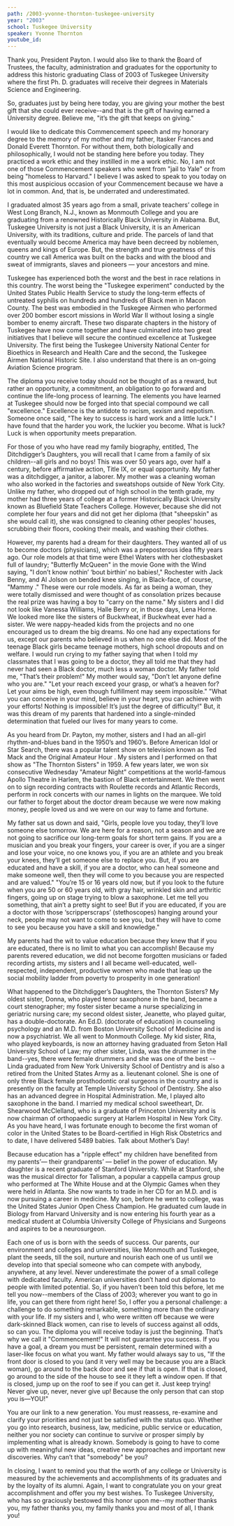 ```yaml
---
path: /2003-yvonne-thornton-tuskegee-university
year: "2003"
school: Tuskegee University
speaker: Yvonne Thornton
youtube_id: 
---
```


Thank you, President Payton. I would also like to thank the Board of Trustees, the faculty, administration and graduates for the opportunity to address this historic graduating Class of 2003 of Tuskegee University where the first Ph. D. graduates will receive their degrees in Materials Science and Engineering.

So, graduates just by being here today, you are giving your mother the best gift that she could ever receive--and that is the gift of having earned a University degree. Believe me, "it’s the gift that keeps on giving."

I would like to dedicate this Commencement speech and my honorary degree to the memory of my mother and my father, Itasker Frances and Donald Everett Thornton. For without them, both biologically and philosophically, I would not be standing here before you today. They practiced a work ethic and they instilled in me a work ethic. No, I am not one of those Commencement speakers who went from "jail to Yale" or from being "homeless to Harvard." I believe I was asked to speak to you today on this most auspicious occasion of your Commencement because we have a lot in common. And, that is, be underrated and underestimated.

I graduated almost 35 years ago from a small, private teachers’ college in West Long Branch, N.J., known as Monmouth College and you are graduating from a renowned Historically Black University in Alabama. But, Tuskegee University is not just a Black University, it is an American University, with its traditions, culture and pride.
The parcels of land that eventually would become America may have been decreed by noblemen, queens and kings of Europe. But, the strength and true greatness of this country we call America was built on the backs and with the blood and sweat of immigrants, slaves and pioneers — your ancestors and mine.

Tuskegee has experienced both the worst and the best in race relations in this country. The worst being the "Tuskegee experiment" conducted by the United States Public Health Service to study the long-term effects of untreated syphilis on hundreds and hundreds of Black men in Macon County. The best was embodied in the Tuskegee Airmen who performed over 200 bomber escort missions in World War II without losing a single bomber to enemy aircraft. These two disparate chapters in the history of Tuskegee have now come together and have culminated into two great initiatives that I believe will secure the continued excellence at Tuskegee University. The first being the Tuskegee University National Center for Bioethics in Research and Health Care and the second, the Tuskegee Airmen National Historic Site. I also understand that there is an on-going Aviation Science program.

The diploma you receive today should not be thought of as a reward, but rather an opportunity, a commitment, an obligation to go forward and continue the life-long process of learning. The elements you have learned at Tuskegee should now be forged into that special compound we call "excellence." Excellence is the antidote to racism, sexism and nepotism. Someone once said, "The key to success is hard work and a little luck." I have found that the harder you work, the luckier you become. What is luck? Luck is when opportunity meets preparation.

For those of you who have read my family biography, entitled, The Ditchdigger’s Daughters, you will recall that I came from a family of six children--all girls and no boys! This was over 50 years ago, over half a century, before affirmative action, Title IX, or equal opportunity. My father was a ditchdigger, a janitor, a laborer. My mother was a cleaning woman who also worked in the factories and sweatshops outside of New York City. Unlike my father, who dropped out of high school in the tenth grade, my mother had three years of college at a former Historically Black University known as Bluefield State Teachers College. However, because she did not complete her four years and did not get her diploma (that "sheepskin" as she would call it), she was consigned to cleaning other peoples’ houses, scrubbing their floors, cooking their meals, and washing their clothes.

However, my parents had a dream for their daughters. They wanted all of us to become doctors (physicians), which was a preposterous idea fifty years ago. Our role models at that time were Ethel Waters with her clothesbasket full of laundry; "Butterfly McQueen" in the movie Gone with the Wind saying, "I don’t know nothin’ ‘bout birthin’ no babies!," Rochester with Jack Benny, and Al Jolson on bended knee singing, in Black-face, of course, "Mammy ." These were our role models. As far as being a woman, they were totally dismissed and were thought of as consolation prizes because the real prize was having a boy to "carry on the name." My sisters and I did not look like Vanessa Williams, Halle Berry or, in those days, Lena Horne. We looked more like the sisters of Buckwheat, if Buckwheat ever had a sister. We were nappy-headed kids from the projects and no one encouraged us to dream the big dreams. No one had any expectations for us, except our parents who believed in us when no one else did. Most of the teenage Black girls became teenage mothers, high school dropouts and on welfare. I would run crying to my father saying that when I told my classmates that I was going to be a doctor, they all told me that they had never had seen a Black doctor, much less a woman doctor. My father told me, "That’s their problem!" My mother would say, "Don’t let anyone define who you are." "Let your reach exceed your grasp, or what’s a heaven for? Let your aims be high, even though fulfillment may seem impossible." "What you can conceive in your mind, believe in your heart, you can achieve with your efforts! Nothing is impossible! It’s just the degree of difficulty!" But, it was this dream of my parents that hardened into a single-minded determination that fueled our lives for many years to come.

As you heard from Dr. Payton, my mother, sisters and I had an all-girl rhythm-and-blues band in the 1950’s and 1960’s. Before American Idol or Star Search, there was a popular talent show on television known as Ted Mack and the Original Amateur Hour . My sisters and I performed on that show as "The Thornton Sisters" in 1959. A few years later, we won six consecutive Wednesday "Amateur Night" competitions at the world-famous Apollo Theatre in Harlem, the bastion of Black entertainment. We then went on to sign recording contracts with Roulette records and Atlantic Records, perform in rock concerts with our names in lights on the marquee. We told our father to forget about the doctor dream because we were now making money, people loved us and we were on our way to fame and fortune.

My father sat us down and said, "Girls, people love you today, they’ll love someone else tomorrow. We are here for a reason, not a season and we are not going to sacrifice our long-term goals for short term gains. If you are a musician and you break your fingers, your career is over, if you are a singer and lose your voice, no one knows you, if you are an athlete and you break your knees, they’ll get someone else to replace you. But, if you are educated and have a skill, if you are a doctor, who can heal someone and make someone well, then they will come to you because you are respected and are valued."
"You’re 15 or 16 years old now, but if you look to the future when you are 50 or 60 years old, with gray hair, wrinkled skin and arthritic fingers, going up on stage trying to blow a saxophone. Let me tell you something, that ain’t a pretty sight to see! But if you are educated, if you are a doctor with those ‘scripperscraps’ (stethoscopes) hanging around your neck, people may not want to come to see you, but they will have to come to see you because you have a skill and knowledge."

My parents had the wit to value education because they knew that if you are educated, there is no limit to what you can accomplish! Because my parents revered education, we did not become forgotten musicians or faded recording artists, my sisters and I all became well-educated, well-respected, independent, productive women who made that leap up the social mobility ladder from poverty to prosperity in one generation!

What happened to the Ditchdigger’s Daughters, the Thornton Sisters? My oldest sister, Donna, who played tenor saxophone in the band, became a court stenographer; my foster sister became a nurse specializing in geriatric nursing care; my second oldest sister, Jeanette, who played guitar, has a double-doctorate. An Ed.D. (doctorate of education) in counseling psychology and an M.D. from Boston University School of Medicine and is now a psychiatrist. We all went to Monmouth College. My kid sister, Rita, who played keyboards, is now an attorney having graduated from Seton Hall University School of Law; my other sister, Linda, was the drummer in the band--yes, there were female drummers and she was one of the best --Linda graduated from New York University School of Dentistry and is also a retired from the United States Army as a. lieutenant colonel. She is one of only three Black female prosthodontic oral surgeons in the country and is presently on the faculty at Temple University School of Dentistry. She also has an advanced degree in Hospital Administration. Me, I played alto saxophone in the band. I married my medical school sweetheart, Dr. Shearwood McClelland, who is a graduate of Princeton University and is now chairman of orthopaedic surgery at Harlem Hospital in New York City. As you have heard, I was fortunate enough to become the first woman of color in the United States to be Board-certified in High Risk Obstetrics and to date, I have delivered 5489 babies. Talk about Mother’s Day!

Because education has a "ripple effect" my children have benefited from my parents’— their grandparents’ — belief in the power of education. My daughter is a recent graduate of Stanford University. While at Stanford, she was the musical director for Talisman, a popular a cappella campus group who performed at The White House and at the Olympic Games when they were held in Atlanta. She now wants to trade in her CD for an M.D. and is now pursuing a career in medicine. My son, before he went to college, was the United States Junior Open Chess Champion. He graduated cum laude in Biology from Harvard University and is now entering his fourth year as a medical student at Columbia University College of Physicians and Surgeons and aspires to be a neurosurgeon.

Each one of us is born with the seeds of success. Our parents, our environment and colleges and universities, like Monmouth and Tuskegee, plant the seeds, till the soil, nurture and nourish each one of us until we develop into that special someone who can compete with anybody, anywhere, at any level. Never underestimate the power of a small college with dedicated faculty. American universities don’t hand out diplomas to people with limited potential. So, if you haven’t been told this before, let me tell you now--members of the Class of 2003; wherever you want to go in life, you can get there from right here! So, I offer you a personal challenge: a challenge to do something remarkable, something more than the ordinary with your life. If my sisters and I, who were written off because we were dark-skinned Black women, can rise to levels of success against all odds, so can you. The diploma you will receive today is just the beginning. That’s why we call it "Commencement!" It will not guarantee you success. If you have a goal, a dream you must be persistent, remain determined with a laser-like focus on what you want. My father would always say to us, "If the front door is closed to you (and it very well may be because you are a Black woman), go around to the back door and see if that is open. If that is closed, go around to the side of the house to see it they left a window open. If that is closed, jump up on the roof to see if you can get it. Just keep trying! Never give up, never, never give up! Because the only person that can stop you is—YOU!"

You are our link to a new generation. You must reassess, re-examine and clarify your priorities and not just be satisfied with the status quo. Whether you go into research, business, law, medicine, public service or education, neither you nor society can continue to survive or prosper simply by implementing what is already known. Somebody is going to have to come up with meaningful new ideas, creative new approaches and important new discoveries. Why can’t that "somebody" be you?

In closing, I want to remind you that the worth of any college or University is measured by the achievements and accomplishments of its graduates and by the loyalty of its alumni. Again, I want to congratulate you on your great accomplishment and offer you my best wishes. To Tuskegee University, who has so graciously bestowed this honor upon me--my mother thanks you, my father thanks you, my family thanks you and most of all, I thank you!